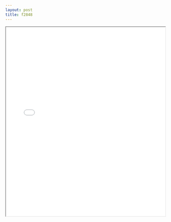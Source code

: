 ```yaml
---
layout: post
title: f2848
---
```


<div class="pdf-container">
<iframe src="/ea/assets/pdfs/forms/f2848.pdf" height="600" width="100%" allowFullScreen="true"></iframe>
</div>

